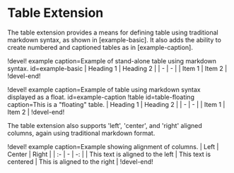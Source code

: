 # Table Extension

The table extension provides a means for defining table using traditional markdown syntax, as
shown in [example-basic]. It also adds the ability to create numbered and captioned tables
as in [example-caption].

!devel! example caption=Example of stand-alone table using markdown syntax. id=example-basic
| Heading 1 | Heading 2 |
| - | - |
| Item 1 | Item 2 |
!devel-end!

!devel! example caption=Example of table using markdown syntax displayed as a float. id=example-caption
!table id=table-floating caption=This is a "floating" table.
| Heading 1 | Heading 2 |
| - | - |
| Item 1 | Item 2 |
!devel-end!

The table extension also supports 'left', 'center', and 'right' aligned columns, again using
traditional markdown format.

!devel! example caption=Example showing alignment of columns.
| Left | Center | Right |
| :- | - | -: |
| This text is aligned to the left | This text is centered | This is aligned to the right |
!devel-end!
